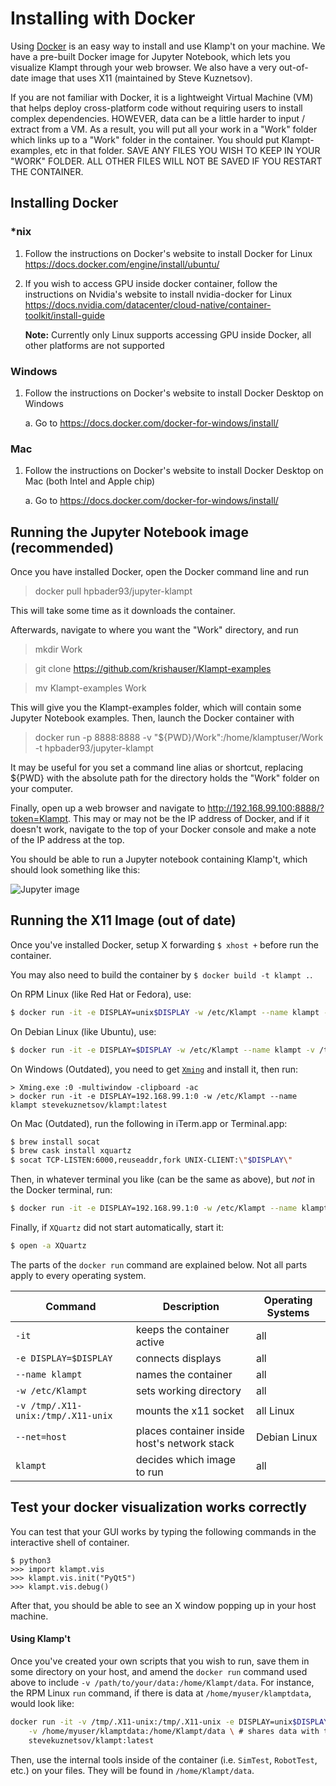 # Installing with Docker

Using [Docker](https://www.docker.com) is an easy way to install and use Klamp't on your machine.  We have a pre-built Docker image
for Jupyter Notebook, which lets you visualize Klampt through your web browser. 
We also have a very out-of-date image that uses X11 (maintained by Steve Kuznetsov).

If you are not familiar with Docker, it is a lightweight Virtual Machine (VM) that helps deploy cross-platform code without requiring
users to install complex dependencies. HOWEVER, data can be a little harder to input / extract from a VM. As a result, you will put
all your work in a "Work" folder which links up to a "Work" folder in the container.  You should put Klampt-examples, etc in that folder.
SAVE ANY FILES YOU WISH TO KEEP IN YOUR "WORK" FOLDER.  ALL OTHER FILES WILL NOT BE SAVED IF YOU RESTART THE CONTAINER.

## Installing Docker

### *nix

1. Follow the instructions on Docker's website to install Docker for Linux
   https://docs.docker.com/engine/install/ubuntu/
2. If you wish to access GPU inside docker container, follow the instructions on Nvidia's website to install nvidia-docker for Linux
   https://docs.nvidia.com/datacenter/cloud-native/container-toolkit/install-guide
   
   **Note:** Currently only Linux supports accessing GPU inside Docker, all other platforms are not supported

### Windows

1. Follow the instructions on Docker's website to install Docker Desktop on Windows

    a. Go to https://docs.docker.com/docker-for-windows/install/

### Mac

1. Follow the instructions on Docker's website to install Docker Desktop on Mac (both Intel and Apple chip)

    a. Go to https://docs.docker.com/docker-for-windows/install/

## Running the Jupyter Notebook image (recommended)

Once you have installed Docker, open the Docker command line and run

> docker pull hpbader93/jupyter-klampt

This will take some time as it downloads the container.

Afterwards, navigate to where you want the "Work" directory, and run

> mkdir Work

> git clone https://github.com/krishauser/Klampt-examples

> mv Klampt-examples Work

This will give you the Klampt-examples folder, which will contain some Jupyter Notebook examples.  Then, launch the Docker container with

> docker run -p 8888:8888 -v  "${PWD}/Work":/home/klamptuser/Work -t hpbader93/jupyter-klampt

It may be useful for you set a command line alias or shortcut, replacing ${PWD} with the absolute path for the directory holds the "Work" folder on your computer.

Finally, open up a web browser and navigate to http://192.168.99.100:8888/?token=Klampt.  This may or may not be the IP address of Docker,
and if it doesn't work, navigate to the top of your Docker console and make a note of the IP address at the top.

You should be able to run a Jupyter notebook containing Klamp't, which should look something like this:

![Jupyter image](../../../Python/docs/source/_static/images/jupyter.png)

## Running the X11 Image (out of date)

Once you've installed Docker, setup X forwarding `$ xhost +` before run the container.

You may also need to build the container by `$ docker build -t klampt .`.

On RPM Linux (like Red Hat or Fedora), use:

```sh
$ docker run -it -e DISPLAY=unix$DISPLAY -w /etc/Klampt --name klampt -v /tmp/.X11-unix:/tmp/.X11-unix stevekuznetsov/klampt:latest
```

On Debian Linux (like Ubuntu), use:

```sh
$ docker run -it -e DISPLAY=$DISPLAY -w /etc/Klampt --name klampt -v /tmp/.X11-unix:/tmp/.X11-unix --net=host klampt
```

On Windows (Outdated), you need to get [`Xming`](http://sourceforge.net/projects/xming/) and install it, then run:

```
> Xming.exe :0 -multiwindow -clipboard -ac
> docker run -it -e DISPLAY=192.168.99.1:0 -w /etc/Klampt --name klampt stevekuznetsov/klampt:latest
```

On Mac (Outdated), run the following in iTerm.app or Terminal.app:

```sh
$ brew install socat
$ brew cask install xquartz
$ socat TCP-LISTEN:6000,reuseaddr,fork UNIX-CLIENT:\"$DISPLAY\"
```

Then, in whatever terminal you like (can be the same as above), but *not* in the Docker terminal, run:

```sh
$ docker run -it -e DISPLAY=192.168.99.1:0 -w /etc/Klampt --name klampt stevekuznetsov/klampt:latest
```

Finally, if `XQuartz` did not start automatically, start it:

```sh
$ open -a XQuartz
```

The parts of the `docker run` command are explained below. Not all parts apply to every operating system.

  Command                                       | Description                                     | Operating Systems |
| --------------------------------------------- | ----------------------------------------------- | ----------------- |
`-it`                                           | keeps the container active                      | all               |
`-e DISPLAY=$DISPLAY`                       | connects displays                               | all               |
`--name klampt`                                 | names the container                             | all               | 
`-w /etc/Klampt`                                | sets working directory                          | all               |
`-v /tmp/.X11-unix:/tmp/.X11-unix`              | mounts the x11 socket                           | all Linux         |
`--net=host`                                    | places container inside host's network stack    | Debian Linux      |
`klampt`                  | decides which image to run                      | all               |

## Test your docker visualization works correctly

You can test that your GUI works by typing the following commands in the interactive shell of container.

```
$ python3
>>> import klampt.vis
>>> klampt.vis.init("PyQt5")
>>> klampt.vis.debug()
```

After that, you should be able to see an X window popping up in your host machine.

#### Using Klamp't 

Once you've created your own scripts that you wish to run, save them in some directory on your host, and amend the `docker run` command used above to include `-v /path/to/your/data:/home/Klampt/data`. For instance, the RPM Linux `run` command, if there is data at `/home/myuser/klamptdata`, would look like:

```sh
docker run -it -v /tmp/.X11-unix:/tmp/.X11-unix -e DISPLAY=unix$DISPLAY --name klampt \
	-v /home/myuser/klamptdata:/home/Klampt/data \ # shares data with the container
	stevekuznetsov/klampt:latest
```

Then, use the internal tools inside of the container (i.e. `SimTest`, `RobotTest`, etc.) on your files. They will be found in `/home/Klampt/data`. 



